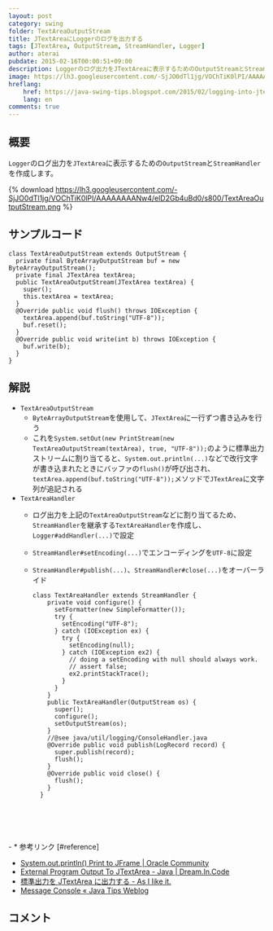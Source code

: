```yaml
---
layout: post
category: swing
folder: TextAreaOutputStream
title: JTextAreaにLoggerのログを出力する
tags: [JTextArea, OutputStream, StreamHandler, Logger]
author: aterai
pubdate: 2015-02-16T00:00:51+09:00
description: Loggerのログ出力をJTextAreaに表示するためのOutputStreamとStreamHandlerを作成します。
image: https://lh3.googleusercontent.com/-SjJO0dTl1jg/VOChTiK0lPI/AAAAAAAANw4/elD2Gb4uBd0/s800/TextAreaOutputStream.png
hreflang:
    href: https://java-swing-tips.blogspot.com/2015/02/logging-into-jtextarea.html
    lang: en
comments: true
---
```

## 概要
`Logger`のログ出力を`JTextArea`に表示するための`OutputStream`と`StreamHandler`を作成します。

{% download https://lh3.googleusercontent.com/-SjJO0dTl1jg/VOChTiK0lPI/AAAAAAAANw4/elD2Gb4uBd0/s800/TextAreaOutputStream.png %}

## サンプルコード
<pre class="prettyprint"><code>class TextAreaOutputStream extends OutputStream {
  private final ByteArrayOutputStream buf = new ByteArrayOutputStream();
  private final JTextArea textArea;
  public TextAreaOutputStream(JTextArea textArea) {
    super();
    this.textArea = textArea;
  }
  @Override public void flush() throws IOException {
    textArea.append(buf.toString("UTF-8"));
    buf.reset();
  }
  @Override public void write(int b) throws IOException {
    buf.write(b);
  }
}
</code></pre>

## 解説
- `TextAreaOutputStream`
    - `ByteArrayOutputStream`を使用して、`JTextArea`に一行ずつ書き込みを行う
    - これを`System.setOut(new PrintStream(new TextAreaOutputStream(textArea), true, "UTF-8"));`のように標準出力ストリームに割り当てると、`System.out.println(...)`などで改行文字が書き込まれたときにバッファの`flush()`が呼び出され、`textArea.append(buf.toString("UTF-8"));`メソッドで`JTextArea`に文字列が追記される
- `TextAreaHandler`
    - ログ出力を上記の`TextAreaOutputStream`などに割り当てるため、`StreamHandler`を継承する`TextAreaHandler`を作成し、`Logger#addHandler(...)`で設定
    - `StreamHandler#setEncoding(...)`でエンコーディングを`UTF-8`に設定
    - `StreamHandler#publish(...)`、`StreamHandler#close(...)`をオーバーライド
        
        <pre class="prettyprint"><code>class TextAreaHandler extends StreamHandler {
          private void configure() {
            setFormatter(new SimpleFormatter());
            try {
              setEncoding("UTF-8");
            } catch (IOException ex) {
              try {
                setEncoding(null);
              } catch (IOException ex2) {
                // doing a setEncoding with null should always work.
                // assert false;
                ex2.printStackTrace();
              }
            }
          }
          public TextAreaHandler(OutputStream os) {
            super();
            configure();
            setOutputStream(os);
          }
          //@see java/util/logging/ConsoleHandler.java
          @Override public void publish(LogRecord record) {
            super.publish(record);
            flush();
          }
          @Override public void close() {
            flush();
          }
        }
</code></pre>
    - * 参考リンク [#reference]
- [System.out.println() Print to JFrame | Oracle Community](https://community.oracle.com/thread/1366824)
- [External Program Output To JTextArea - Java | Dream.In.Code](http://www.dreamincode.net/forums/topic/117537-external-program-output-to-jtextarea/)
- [標準出力を JTextArea に出力する - As I like it.](http://d.hatena.ne.jp/altcla/20091029/1256824750)
- [Message Console « Java Tips Weblog](https://tips4java.wordpress.com/2008/11/08/message-console/)

<!-- dummy comment line for breaking list -->

## コメント
